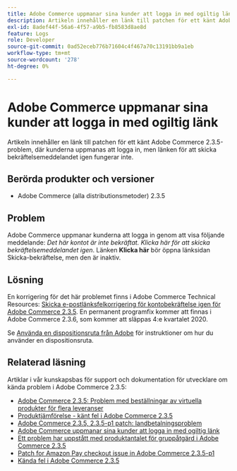 ```yaml
---
title: Adobe Commerce uppmanar sina kunder att logga in med ogiltig länk
description: Artikeln innehåller en länk till patchen för ett känt Adobe Commerce 2.3.5-problem, där kunderna uppmanas att logga in, men länken för att skicka bekräftelsemeddelandet igen fungerar inte.
exl-id: 8adef44f-56a6-4f57-a9b5-fb8583d8ae8d
feature: Logs
role: Developer
source-git-commit: 0ad52eceb776b71604c4f467a70c13191bb9a1eb
workflow-type: tm+mt
source-wordcount: '278'
ht-degree: 0%

---
```


# Adobe Commerce uppmanar sina kunder att logga in med ogiltig länk

Artikeln innehåller en länk till patchen för ett känt Adobe Commerce 2.3.5-problem, där kunderna uppmanas att logga in, men länken för att skicka bekräftelsemeddelandet igen fungerar inte.

## Berörda produkter och versioner

* Adobe Commerce (alla distributionsmetoder) 2.3.5

## Problem

Adobe Commerce uppmanar kunderna att logga in genom att visa följande meddelande: *Det här kontot är inte bekräftat. Klicka här för att skicka bekräftelsemeddelandet igen*. Länken **Klicka här** bör öppna länksidan Skicka-bekräftelse, men den är inaktiv.

## Lösning

En korrigering för det här problemet finns i Adobe Commerce Technical Resources: [Skicka e-postlänksfelkorrigering för kontobekräftelse igen för Adobe Commerce 2.3.5](https://magento.com/tech-resources/download?_ga=2.193540264.409362045.1590506265-807369446.1578680711#download2368). En permanent programfix kommer att finnas i Adobe Commerce 2.3.6, som kommer att släppas 4:e kvartalet 2020.

Se [Använda en dispositionsruta från Adobe](/help/how-to/general/how-to-apply-a-composer-patch-provided-by-magento.md) för instruktioner om hur du använder en dispositionsruta.

## Relaterad läsning

Artiklar i vår kunskapsbas för support och dokumentation för utvecklare om kända problem i Adobe Commerce 2.3.5:

* [Adobe Commerce 2.3.5: Problem med beställningar av virtuella produkter för flera leveranser](/help/troubleshooting/miscellaneous/magento-2-3-5-known-issue-virtual-product-multi-ship-orders.md)
* [Produktjämförelse - känt fel i Adobe Commerce 2.3.5](/help/troubleshooting/storefront/product-comparison-known-issue-in-magento-2-3-5.md)
* [Adobe Commerce 2.3.5, 2.3.5-p1 patch: landbetalningsproblem](/help/troubleshooting/known-issues-patches-attached/magento-2-3-5-2-3-5-p1-patch-country-payment-issue.md)
* [Adobe Commerce uppmanar sina kunder att logga in med ogiltig länk](/help/troubleshooting/known-issues-patches-attached/magento-prompts-customers-log-in-invalid-link.md)
* [Ett problem har uppstått med produktantalet för gruppåtgärd i Adobe Commerce 2.3.5](/help/troubleshooting/miscellaneous/bulk-action-product-count-known-issue-in-magento-2-3-5.md)
* [Patch for Amazon Pay checkout issue in Adobe Commerce 2.3.5-p1](/help/troubleshooting/payments/patch-for-amazon-pay-checkout-issue-in-magento-2-3-5-p1.md)
* [Kända fel i Adobe Commerce 2.3.5](https://devdocs.magento.com/guides/v2.3/release-notes/release-notes-2-3-5-commerce.html#known-issues)
